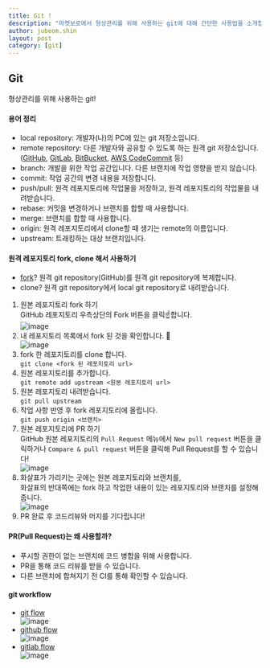 ```yaml
---
title: Git !
description: "마켓보로에서 형상관리를 위해 사용하는 git에 대해 간단한 사용법을 소개합니다."
author: jubeom.shin
layout: post
category: [git]
---
```


## Git

형상관리를 위해 사용하는 git!

#### 용어 정리

- local repository: 개발자(나)의 PC에 있는 git 저장소입니다.
- remote repository: 다른 개발자와 공유할 수 있도록 하는 원격 git 저장소입니다. ([GitHub](https://github.com), [GitLab](https://gitlab.com), [BitBucket](https://bitbucket.org), [AWS CodeCommit](https://aws.amazon.com/ko/codecommit/) 등)
- branch: 개발을 위한 작업 공간입니다. 다른 브랜치에 작업 영향을 받지 않습니다.
- commit: 작업 공간의 변경 내용을 저장합니다.
- push/pull: 원격 레포지토리에 작업물을 저장하고, 원격 레포지토리의 작업물을 내려받습니다.
- rebase: 커밋을 변경하거나 브랜치를 합할 때 사용합니다.
- merge: 브랜치를 합할 때 사용합니다.
- origin: 원격 레포지토리에서 clone할 때 생기는 remote의 이름입니다.
- upstream: 트래킹하는 대상 브랜치입니다.

#### 원격 레포지토리 fork, clone 해서 사용하기

- [fork](https://help.github.com/en/github/collaborating-with-issues-and-pull-requests/about-forks)? 원격 git repository(GitHub)를 원격 git repository에 복제합니다.
- clone? 원격 git repository에서 local git repository로 내려받습니다.

1. 원본 레포지토리 fork 하기  
   GitHub 레포지토리 우측상단의 Fork 버튼을 클릭:point_up:합니다.  
   ![image](https://user-images.githubusercontent.com/57779812/70031085-dc8ecd00-15ed-11ea-856b-355944830cc6.png)
2. 내 레포지토리 목록에서 fork 된 것을 확인합니다. :eyes:  
   ![image](https://user-images.githubusercontent.com/57779812/70031302-47400880-15ee-11ea-8355-d2009393c4c1.png)
3. fork 한 레포지토리를 clone 합니다.  
   `git clone <fork 된 레포지토리 url>`
4. 원본 레포지토리를 추가합니다.  
   `git remote add upstream <원본 레포지토리 url>`
5. 원본 레포지토리 내려받습니다.  
   `git pull upstream`
6. 작업 사항 반영 후 fork 레포지토리에 올립니다.  
   `git push origin <브랜치>`
7. 원본 레포지토리에 PR 하기  
   GitHub 원본 레포지토리의 `Pull Request` 메뉴에서 `New pull request` 버튼을 클릭하거나 `Compare & pull request` 버튼을 클릭해 Pull Request를 할 수 있습니다!  
   ![image](https://user-images.githubusercontent.com/57779812/70031560-d77e4d80-15ee-11ea-80f0-5263fc5cf5a2.png)
8. 화살표가 가리키는 곳에는 원본 레포지토리와 브랜치를,  
   화살표의 반대쪽에는 fork 하고 작업한 내용이 있는 레포지토리와 브랜치를 설정해줍니다.  
   ![image](https://user-images.githubusercontent.com/57779812/70031657-16ac9e80-15ef-11ea-9cff-b2f712475a24.png)
9. PR 완료 후 코드리뷰와 머지를 기다립니다!

#### PR(Pull Request)는 왜 사용할까?

- 푸시할 권한이 없는 브랜치에 코드 병합을 위해 사용합니다.
- PR을 통해 코드 리뷰를 받을 수 있습니다.
- 다른 브랜치에 합쳐지기 전 CI를 통해 확인할 수 있습니다.

#### git workflow

- [git flow](https://danielkummer.github.io/git-flow-cheatsheet/)  
  ![image](https://user-images.githubusercontent.com/57779812/70026380-fe368700-15e2-11ea-9c75-2d1eed490a47.png)
- [github flow](https://guides.github.com/introduction/flow/)  
  ![image](https://user-images.githubusercontent.com/57779812/70027604-da287500-15e5-11ea-9a2c-9f2a0ae3e167.png)
- [gitlab flow](https://about.gitlab.com/blog/2014/09/29/gitlab-flow/)  
  ![image](https://user-images.githubusercontent.com/57779812/70027649-f7f5da00-15e5-11ea-8ed7-a0e42f0bdf66.png)
